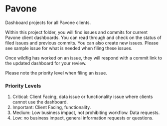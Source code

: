 # Pavone

Dashboard projects for all Pavone clients. 

Within this project folder, you will find issues and commits for current Pavone client dashboards. You can read through and check on the status of filed issues and previous commits. You can also create new issues. Please see sample issue for what is needed when filing these issues.

Once wildfig has worked on an issue, they will respond with a commit link to the updated dashboard for your review.

Please note the priority level when filing an issue.

### Priority Levels

1. Critical: Client Facing, data issue or functionality issue where clients cannot use the dashboard.
2. Important: Client Facing, functionality.
3. Medium: Low business impact, not prohibiting workflow. Data requests.
4. Low: no business impact, general information requests or questions.
